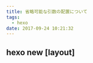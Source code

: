 ```yaml
---
title: 省略可能な引数の配置について
tags:
  - hexo
date: 2017-09-24 10:21:32
---
```


## hexo new [layout] <title>

テーマを色々と見ていて、ふと気がついた。
`hexo new post` とした時にタイトルが `post` になっていた理由に。

`new` の `help` を改めてみてみる。

```
$ hexo help new
Usage: hexo new [layout] <title>

Description:
Create a new post.

Arguments:
  layout  Post layout. Use post, page, draft or whatever you want.
  title   Post title. Wrap it with quotations to escape.

Options:
  -p, --path     Post path. Customize the path of the post.
  -r, --replace  Replace the current post if existed.
  -s, --slug     Post slug. Customize the URL of the post.

```

あー、なるほど。

`layout` が省略可能扱いなので、 `hexo new post` とした場合、 `post` は `layout` ではなく `title` として入力されていた、という話だった。

## ふと気がついた、わけではない

実際には、テーマの使い方の説明のところに `hexo new <title>` と書いてあったのを見て、もしかして、と思った。
で、調べてみたところ案の定、って感じ。

## コマンド体系

ところで、最近のコマンドはサブコマンド形式が多い。

普段お世話になっている `brew` もそうだし、この `hexo` もそう。

また、サブコマンドを入力しなかった時に使い方がでる、というスタイルや、 `コマンド help サブコマンド` のようにしてサブコマンドのヘルプを呼び出す、というのもだいたい共通している。

また、上の方では `hexo help new` として結果を書いているが、 `hexo new` でも同じ内容のヘルプが出る。

ターミナル上で操作をしていると、新しいコマンドもとりあえず同じように使ってみる、ということがあると思う。

取扱説明書を熟読してから家電を使う人はいない。

コマンドもそうだと思う。

ヘルプを見なくても使えるコマンドは素晴らしいコマンドだ。

`plenv` のような、 `**env` は沢山ある。

`anyenv` を使うと、そのような `**env` が気軽に使えるようになる。

しかし、時々コマンド体系が違うものがあって嫌な感じになる。

例えば `goenv` に関しては、インストール可能なバージョンを確認しようとして `goenv install -l` とするとエラーになる。

で、 `goenv install` ではどうかというと、以下のようになる。

```
$ goenv install
/Users/nobu/.anyenv/envs/goenv/libexec/goenv-install: line 18: [: =: unary operator expected
Not found:
```

ちなみに、 `plenv` ではどうかというと。

```
$ plenv install

Summary: Install a Perl version using the perl-build plugin

Usage: plenv install [-v|--verbose] <version>
       plenv install [-v|--verbose] /path/to/definition
       plenv install -l|--list

  -l/--list        List all available versions
  -v/--verbose     Verbose mode: print compilation status to stdout
  --as=<NAME>      Install the definition as <NAME>
  --test           Run test cases
  --noman          Skip installation of manpages
  -D, -A, -U, -j   perl configure options via perl-build

Example:
  plenv install 5.20.2 -j 8 -Dcc=gcc -UDEBUGGING -Accflags=...

For more options that are passed through perl-build, run `perl-build --help`
or see: https://metacpan.org/pod/distribution/Perl-Build/script/perl-build#OPTIONS
```

なお、 `goenv` でインストール可能なバージョンの一覧は `goenv install --list` で見ることができるのだが、ヘルプにも書いていない…。

```
$ goenv help install
Usage: goenv install <version>

Versions should be in the form of N.N.N

```

とはいえ、実際のところ、golangの場合は実行形式で配布できるので、言語自体のバージョンを固定したり切り替えたりする意味もなさそうではある。
